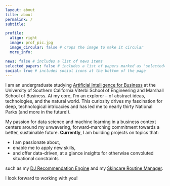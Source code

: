 ```yaml
---
layout: about
title: about
permalink: /
subtitle:

profile:
  align: right
  image: prof_pic.jpg
  image_circular: false # crops the image to make it circular
  more_info:

news: false # includes a list of news items
selected_papers: false # includes a list of papers marked as "selected={true}"
social: true # includes social icons at the bottom of the page
---
```


I am an undergraduate studying [Artificial Intelligence for Business](https://www.marshall.usc.edu/programs/undergraduate-programs/undergraduate-degrees/bs-artificial-intelligence-for-business-buai) at the University of Southern California Viterbi School of Engineering and Marshall School of Business. At my core, I'm an explorer – of abstract ideas, technologies, and the natural world. This curiosity drives my fascination for deep, technological intricacies and has led me to nearly thirty National Parks (and more in the future!). 

My passion for data science and machine learning in a business context centers around my unwavering, forward-marching commitment towards a better, sustainable future. **Currently**, I am building projects on topics that:
- I am passionate about, 
- enable me to apply new skills, 
- and offer data-driven, at a glance insights for otherwise convoluted situational constraints

such as my [DJ Recommendation Engine](https://lee-64.github.io/projects/3_project/) and my [Skincare Routine Manager](https://lee-64.github.io/projects/2_project/).

I look forward to working with you!